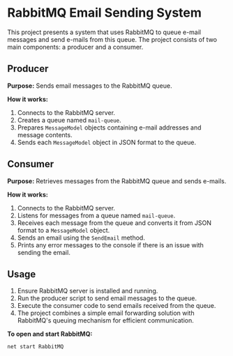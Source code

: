 # RabbitMQ Email Sending System

This project presents a system that uses RabbitMQ to queue e-mail messages and send e-mails from this queue. The project consists of two main components: a producer and a consumer.

## Producer

**Purpose:** Sends email messages to the RabbitMQ queue.

**How it works:**
1. Connects to the RabbitMQ server.
2. Creates a queue named `mail-queue`.
3. Prepares `MessageModel` objects containing e-mail addresses and message contents.
4. Sends each `MessageModel` object in JSON format to the queue.

## Consumer

**Purpose:** Retrieves messages from the RabbitMQ queue and sends e-mails.

**How it works:**
1. Connects to the RabbitMQ server.
2. Listens for messages from a queue named `mail-queue`.
3. Receives each message from the queue and converts it from JSON format to a `MessageModel` object.
4. Sends an email using the `SendEmail` method.
5. Prints any error messages to the console if there is an issue with sending the email.

## Usage

1. Ensure RabbitMQ server is installed and running.
2. Run the producer script to send email messages to the queue.
3. Execute the consumer code to send emails received from the queue.
4. The project combines a simple email forwarding solution with RabbitMQ's queuing mechanism for efficient communication.

**To open and start RabbitMQ:**
```bash
net start RabbitMQ

